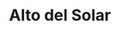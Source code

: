 ---
title: "Alto del Solar"
url: /san-fernando-del-valle-de-catamarca/alto-del-solar/
shop: Einkaufszentrum
---